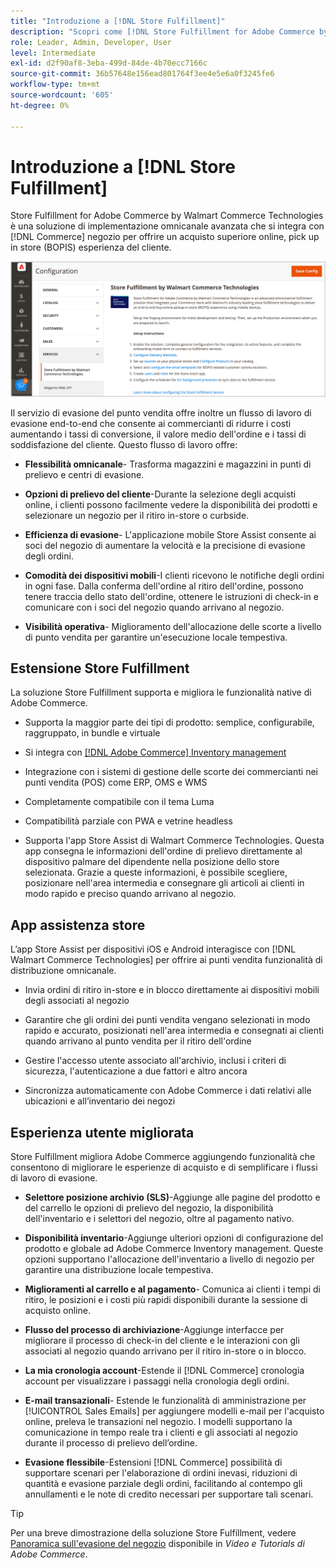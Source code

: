 ```yaml
---
title: "Introduzione a [!DNL Store Fulfillment]"
description: "Scopri come [!DNL Store Fulfillment for Adobe Commerce by Walmart Commerce Technologies] supporta l'opzione buy online, pick up in store (BOPIS) per i clienti. Utilizza il dispositivo mobile Store Assist per semplificare l’evasione BOPIS e l’elaborazione degli ordini per gli associati al negozio e i clienti Commerce."
role: Leader, Admin, Developer, User
level: Intermediate
exl-id: d2f90af8-3eba-499d-84de-4b70ecc7166c
source-git-commit: 36b57648e156ead801764f3ee4e5e6a0f3245fe6
workflow-type: tm+mt
source-wordcount: '605'
ht-degree: 0%

---
```


# Introduzione a [!DNL Store Fulfillment]

Store Fulfillment for Adobe Commerce by Walmart Commerce Technologies è una soluzione di implementazione omnicanale avanzata che si integra con [!DNL Commerce] negozio per offrire un acquisto superiore online, pick up in store (BOPIS) esperienza del cliente.

![Adobe di configurazione dell’amministratore per la soluzione Store Fulfillment](assets/store-fulfillment-admin-home.png)

Il servizio di evasione del punto vendita offre inoltre un flusso di lavoro di evasione end-to-end che consente ai commercianti di ridurre i costi aumentando i tassi di conversione, il valore medio dell&#39;ordine e i tassi di soddisfazione del cliente. Questo flusso di lavoro offre:

* **Flessibilità omnicanale**- Trasforma magazzini e magazzini in punti di prelievo e centri di evasione.

* **Opzioni di prelievo del cliente**-Durante la selezione degli acquisti online, i clienti possono facilmente vedere la disponibilità dei prodotti e selezionare un negozio per il ritiro in-store o curbside.

* **Efficienza di evasione**- L&#39;applicazione mobile Store Assist consente ai soci del negozio di aumentare la velocità e la precisione di evasione degli ordini.

* **Comodità dei dispositivi mobili**-I clienti ricevono le notifiche degli ordini in ogni fase. Dalla conferma dell&#39;ordine al ritiro dell&#39;ordine, possono tenere traccia dello stato dell&#39;ordine, ottenere le istruzioni di check-in e comunicare con i soci del negozio quando arrivano al negozio.

* **Visibilità operativa**- Miglioramento dell&#39;allocazione delle scorte a livello di punto vendita per garantire un&#39;esecuzione locale tempestiva.

## Estensione Store Fulfillment

La soluzione Store Fulfillment supporta e migliora le funzionalità native di Adobe Commerce.

* Supporta la maggior parte dei tipi di prodotto: semplice, configurabile, raggruppato, in bundle e virtuale

* Si integra con [[!DNL Adobe Commerce] Inventory management](https://docs.magento.com/user-guide/catalog/inventory-learn-more.html)

* Integrazione con i sistemi di gestione delle scorte dei commercianti nei punti vendita (POS) come ERP, OMS e WMS

* Completamente compatibile con il tema Luma

* Compatibilità parziale con PWA e vetrine headless

* Supporta l&#39;app Store Assist di Walmart Commerce Technologies. Questa app consegna le informazioni dell&#39;ordine di prelievo direttamente al dispositivo palmare del dipendente nella posizione dello store selezionata. Grazie a queste informazioni, è possibile scegliere, posizionare nell&#39;area intermedia e consegnare gli articoli ai clienti in modo rapido e preciso quando arrivano al negozio.

## App assistenza store

L’app Store Assist per dispositivi iOS e Android interagisce con [!DNL Walmart Commerce Technologies] per offrire ai punti vendita funzionalità di distribuzione omnicanale.

* Invia ordini di ritiro in-store e in blocco direttamente ai dispositivi mobili degli associati al negozio

* Garantire che gli ordini dei punti vendita vengano selezionati in modo rapido e accurato, posizionati nell&#39;area intermedia e consegnati ai clienti quando arrivano al punto vendita per il ritiro dell&#39;ordine

* Gestire l&#39;accesso utente associato all&#39;archivio, inclusi i criteri di sicurezza, l&#39;autenticazione a due fattori e altro ancora

* Sincronizza automaticamente con Adobe Commerce i dati relativi alle ubicazioni e all’inventario dei negozi

## Esperienza utente migliorata

Store Fulfillment migliora Adobe Commerce aggiungendo funzionalità che consentono di migliorare le esperienze di acquisto e di semplificare i flussi di lavoro di evasione.

* **Selettore posizione archivio (SLS)**-Aggiunge alle pagine del prodotto e del carrello le opzioni di prelievo del negozio, la disponibilità dell&#39;inventario e i selettori del negozio, oltre al pagamento nativo.

* **Disponibilità inventario**-Aggiunge ulteriori opzioni di configurazione del prodotto e globale ad Adobe Commerce Inventory management. Queste opzioni supportano l&#39;allocazione dell&#39;inventario a livello di negozio per garantire una distribuzione locale tempestiva.

* **Miglioramenti al carrello e al pagamento**- Comunica ai clienti i tempi di ritiro, le posizioni e i costi più rapidi disponibili durante la sessione di acquisto online.

* **Flusso del processo di archiviazione**-Aggiunge interfacce per migliorare il processo di check-in del cliente e le interazioni con gli associati al negozio quando arrivano per il ritiro in-store o in blocco.

* **La mia cronologia account**-Estende il [!DNL Commerce] cronologia account per visualizzare i passaggi nella cronologia degli ordini.

* **E-mail transazionali**- Estende le funzionalità di amministrazione per [!UICONTROL Sales Emails] per aggiungere modelli e-mail per l&#39;acquisto online, preleva le transazioni nel negozio. I modelli supportano la comunicazione in tempo reale tra i clienti e gli associati al negozio durante il processo di prelievo dell’ordine.

* **Evasione flessibile**-Estensioni [!DNL Commerce] possibilità di supportare scenari per l&#39;elaborazione di ordini inevasi, riduzioni di quantità e evasione parziale degli ordini, facilitando al contempo gli annullamenti e le note di credito necessari per supportare tali scenari.

>[!TIP]
>
> Per una breve dimostrazione della soluzione Store Fulfillment, vedere [Panoramica sull&#39;evasione del negozio](https://experienceleague.adobe.com/docs/commerce-learn/tutorials/orders/store-fulfillment.html) disponibile in _Video e Tutorials di Adobe Commerce_.


